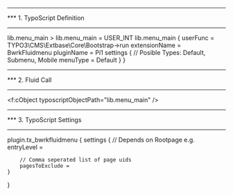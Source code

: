 *****************************************************
*** 1. TypoScript Definition
*****************************************************

lib.menu_main >
lib.menu_main = USER_INT
lib.menu_main {
    userFunc = TYPO3\CMS\Extbase\Core\Bootstrap->run
    extensionName = BwrkFluidmenu
    pluginName = Pi1
    settings {
        // Posible Types: Default, Submenu, Mobile
        menuType = Default
    }
}


*****************************************************
*** 2. Fluid Call
*****************************************************

<f:cObject typoscriptObjectPath="lib.menu_main" />


*****************************************************
*** 3. TypoScript Settings
*****************************************************

plugin.tx_bwrkfluidmenu {
    settings {
        // Depends on Rootpage e.g.
        entryLevel =

        // Comma seperated list of page uids
        pagesToExclude =
    }
}